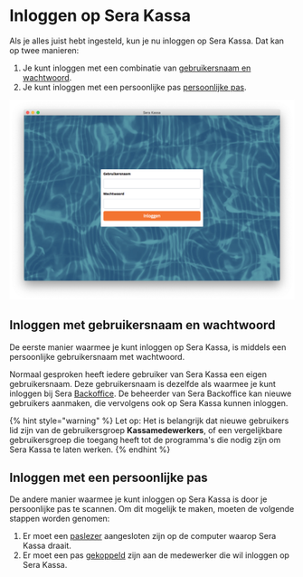 # Inloggen op Sera Kassa

Als je alles juist hebt ingesteld, kun je nu inloggen op Sera Kassa. Dat kan op twee manieren:

1. Je kunt inloggen met een combinatie van [gebruikersnaam en wachtwoord](inloggen-op-sera-kassa.md#inloggen-met-gebruikersnaam-en-wachtwoord).
2. Je kunt inloggen met een persoonlijke pas [persoonlijke pas](inloggen-op-sera-kassa.md#inloggen-met-een-persoonlijke-pas).

![](../.gitbook/assets/01-login.png)

## Inloggen met gebruikersnaam en wachtwoord

De eerste manier waarmee je kunt inloggen op Sera Kassa, is middels een persoonlijke gebruikersnaam met wachtwoord. 

Normaal gesproken heeft iedere gebruiker van Sera Kassa een eigen gebruikersnaam. Deze gebruikersnaam is dezelfde als waarmee je kunt inloggen bij Sera [Backoffice](https://sera-business-design.gitbook.io/sera-backoffice/). De beheerder van Sera Backoffice kan nieuwe gebruikers aanmaken, die vervolgens ook op Sera Kassa kunnen inloggen.

{% hint style="warning" %}
Let op: Het is belangrijk dat nieuwe gebruikers lid zijn van de gebruikersgroep **Kassamedewerkers**, of een vergelijkbare gebruikersgroep die toegang heeft tot de programma's die nodig zijn om Sera Kassa te laten werken.
{% endhint %}

## Inloggen met een persoonlijke pas

De andere manier waarmee je kunt inloggen op Sera Kassa is door je persoonlijke pas te scannen. Om dit mogelijk te maken, moeten de volgende stappen worden genomen:

1. Er moet een [paslezer](../klaarmaken-voor-gebruik/voorbereidingen.md) aangesloten zijn op de computer waarop Sera Kassa draait.
2. Er moet een pas [gekoppeld](../sera-kassa-beheren/pas-koppelen.md) zijn aan de medewerker die wil inloggen op Sera Kassa.





